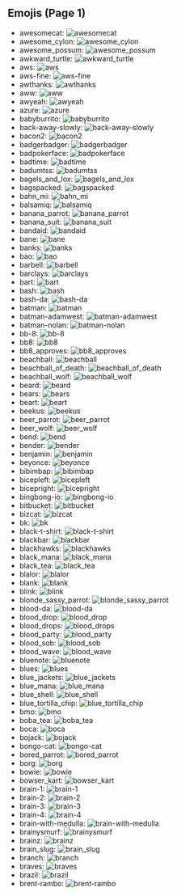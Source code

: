 
## Emojis (Page 1)

* awesomecat: ![awesomecat](output/awesomecat.png)
* awesome_cylon: ![awesome_cylon](output/awesome_cylon.gif)
* awesome_possum: ![awesome_possum](output/awesome_possum.jpg)
* awkward_turtle: ![awkward_turtle](output/awkward_turtle.gif)
* aws: ![aws](output/aws.png)
* aws-fine: ![aws-fine](output/aws-fine)
* awthanks: ![awthanks](output/awthanks.png)
* aww: ![aww](output/aww.png)
* awyeah: ![awyeah](output/awyeah.png)
* azure: ![azure](output/azure.png)
* babyburrito: ![babyburrito](output/babyburrito.jpg)
* back-away-slowly: ![back-away-slowly](output/back-away-slowly.gif)
* bacon2: ![bacon2](output/bacon2.png)
* badgerbadger: ![badgerbadger](output/badgerbadger.gif)
* badpokerface: ![badpokerface](output/badpokerface.png)
* badtime: ![badtime](output/badtime.png)
* badumtss: ![badumtss](output/badumtss.png)
* bagels_and_lox: ![bagels_and_lox](output/bagels_and_lox.jpg)
* bagspacked: ![bagspacked](output/bagspacked.png)
* bahn_mi: ![bahn_mi](output/bahn_mi.png)
* balsamiq: ![balsamiq](output/balsamiq.png)
* banana_parrot: ![banana_parrot](output/banana_parrot.gif)
* banana_suit: ![banana_suit](output/banana_suit.png)
* bandaid: ![bandaid](output/bandaid.jpg)
* bane: ![bane](output/bane.png)
* banks: ![banks](output/banks.png)
* bao: ![bao](output/bao.png)
* barbell: ![barbell](output/barbell.png)
* barclays: ![barclays](output/barclays.png)
* bart: ![bart](output/bart.gif)
* bash: ![bash](output/bash.png)
* bash-da: ![bash-da](output/bash-da.png)
* batman: ![batman](output/batman.png)
* batman-adamwest: ![batman-adamwest](output/batman-adamwest)
* batman-nolan: ![batman-nolan](output/batman-nolan.png)
* bb-8: ![bb-8](output/bb-8.gif)
* bb8: ![bb8](output/bb8.png)
* bb8_approves: ![bb8_approves](output/bb8_approves.png)
* beachball: ![beachball](output/beachball.gif)
* beachball_of_death: ![beachball_of_death](output/beachball_of_death.gif)
* beachball_wolf: ![beachball_wolf](output/beachball_wolf.gif)
* beard: ![beard](output/beard.png)
* bears: ![bears](output/bears.png)
* beart: ![beart](output/beart.png)
* beekus: ![beekus](output/beekus.jpg)
* beer_parrot: ![beer_parrot](output/beer_parrot.gif)
* beer_wolf: ![beer_wolf](output/beer_wolf.png)
* bend: ![bend](output/bend.png)
* bender: ![bender](output/bender.gif)
* benjamin: ![benjamin](output/benjamin.jpg)
* beyonce: ![beyonce](output/beyonce.png)
* bibimbap: ![bibimbap](output/bibimbap.png)
* bicepleft: ![bicepleft](output/bicepleft.png)
* bicepright: ![bicepright](output/bicepright.png)
* bingbong-io: ![bingbong-io](output/bingbong-io.jpg)
* bitbucket: ![bitbucket](output/bitbucket.png)
* bizcat: ![bizcat](output/bizcat.png)
* bk: ![bk](output/bk)
* black-t-shirt: ![black-t-shirt](output/black-t-shirt.png)
* blackbar: ![blackbar](output/blackbar.jpg)
* blackhawks: ![blackhawks](output/blackhawks.png)
* black_mana: ![black_mana](output/black_mana.png)
* black_tea: ![black_tea](output/black_tea.png)
* blalor: ![blalor](output/blalor)
* blank: ![blank](output/blank.gif)
* blink: ![blink](output/blink.gif)
* blonde_sassy_parrot: ![blonde_sassy_parrot](output/blonde_sassy_parrot.gif)
* blood-da: ![blood-da](output/blood-da)
* blood_drop: ![blood_drop](output/blood_drop.png)
* blood_drops: ![blood_drops](output/blood_drops.png)
* blood_party: ![blood_party](output/blood_party.png)
* blood_sob: ![blood_sob](output/blood_sob.png)
* blood_wave: ![blood_wave](output/blood_wave.png)
* bluenote: ![bluenote](output/bluenote.png)
* blues: ![blues](output/blues.png)
* blue_jackets: ![blue_jackets](output/blue_jackets.png)
* blue_mana: ![blue_mana](output/blue_mana.png)
* blue_shell: ![blue_shell](output/blue_shell.png)
* blue_tortilla_chip: ![blue_tortilla_chip](output/blue_tortilla_chip.png)
* bmo: ![bmo](output/bmo.gif)
* boba_tea: ![boba_tea](output/boba_tea.png)
* boca: ![boca](output/boca.jpg)
* bojack: ![bojack](output/bojack.png)
* bongo-cat: ![bongo-cat](output/bongo-cat.gif)
* bored_parrot: ![bored_parrot](output/bored_parrot.gif)
* borg: ![borg](output/borg.png)
* bowie: ![bowie](output/bowie.jpg)
* bowser_kart: ![bowser_kart](output/bowser_kart.gif)
* brain-1: ![brain-1](output/brain-1.png)
* brain-2: ![brain-2](output/brain-2.png)
* brain-3: ![brain-3](output/brain-3.png)
* brain-4: ![brain-4](output/brain-4.png)
* brain-with-medulla: ![brain-with-medulla](output/brain-with-medulla.png)
* brainysmurf: ![brainysmurf](output/brainysmurf.png)
* brainz: ![brainz](output/brainz.jpg)
* brain_slug: ![brain_slug](output/brain_slug.jpg)
* branch: ![branch](output/branch.png)
* braves: ![braves](output/braves.gif)
* brazil: ![brazil](output/brazil.png)
* brent-rambo: ![brent-rambo](output/brent-rambo.gif)
